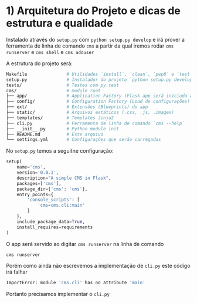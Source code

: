 # 1) Arquitetura do Projeto e dicas de estrutura e qualidade

Instalado através do `setup.py` com `python setup.py develop` e irá prover 
a ferramenta de linha de comando `cms` a partir da qual iremos rodar 
`cms runserver` e `cms shell` e `cms adduser`

A estrutura do projeto será:

```bash
Makefile               # Utilidades `install`, `clean`, `pep8` e `test`
setup.py               # Instalador do projeto `python setup.py develop`
tests/                 # Testes com py.test
cms/                   # module root
├── app/               # Application Factory (Flask app será iniciada aqui)
├── config/            # Configuration Factory (Load de configurações)
├── ext/               # Extensões (Blueprints) do app
├── static/            # Arquivos estáticos (.css, .js, .images)
├── templates/         # Templates Jinja2
├── cli.py             # Ferramenta de linha de comando `cms --help`
├── __init__.py        # Python module init
├── README.md          # Este arquivo
└── settings.yml       # Configurações que serão carregadas
```

No `setup.py` temos a seguitne configuração:

```python
setup(
    name='cms',
    version='0.0.1',
    description="A simple CMS in Flask",
    packages=['cms'],
    package_dir={'cms': 'cms'},
    entry_points={
        'console_scripts': [
            'cms=cms.cli:main'
        ]
    },
    include_package_data=True,
    install_requires=requirements
)

```

O app será servido ao digitar `cms runserver` na linha de comando

```bash
cms runserver
``` 

Porém como ainda não escrevemos a implementação de `cli.py` este código irá falhar

```bash
ImportError: module 'cms.cli' has no attribute 'main'
```

Portanto precisamos implementar o `cli.py`
